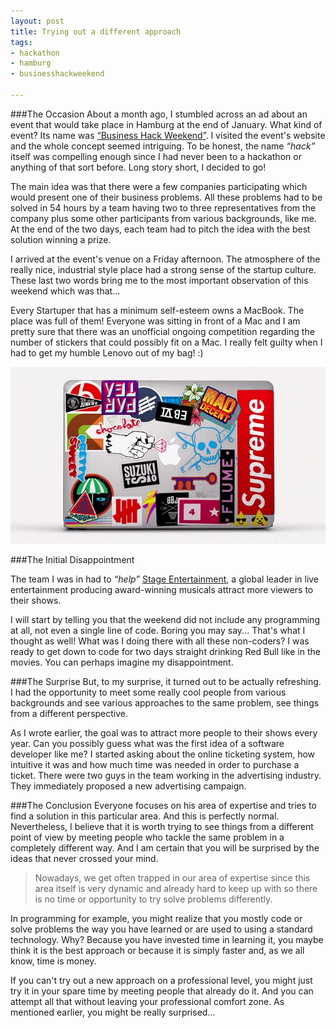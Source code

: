 ```yaml
---
layout: post
title: Trying out a different approach
tags: 
- hackathon
- hamburg
- businesshackweekend

---
```


###The Occasion
About a month ago, I stumbled across an ad about an event that would take place in Hamburg at the end of January. What kind of event? Its name was [“Business Hack Weekend”](http://www.businesshackweekend.com/). I visited the event's website and the whole concept seemed intriguing. To be honest, the name _“hack”_ itself was compelling enough since I had never been to a hackathon or anything of that sort before. Long story short, I decided to go! 

The main idea was that there were a few companies participating which would present one of their business problems. All these problems had to be solved in 54 hours by a team having two to three representatives from the company plus some other participants from various backgrounds, like me. At the end of the two days, each team had to pitch the idea with the best solution winning a prize.

I arrived at the event's venue on a Friday afternoon. The atmosphere of the really nice, industrial style place had a strong sense of the startup culture. These last two words bring me to the most important observation of this weekend which was that...

Every Startuper that  has a minimum self-esteem owns a MacBook. The place was full of them! Everyone was sitting in front of a Mac and I am pretty sure that there was an unofficial ongoing competition regarding the number of stickers that could possibly fit on a Mac. I really felt guilty when I had to get my humble Lenovo out of my bag! :)

![Rebase](https://raw.githubusercontent.com/dimitrispaxinos/dimitrispaxinos.github.io/master/_assets/images/MacBookStickers.jpg)

###The Initial Disappointment

The team I was in had to _“help”_ [Stage Entertainment](http://www.stage-entertainment.de/), a global leader in live entertainment producing award-winning musicals attract more viewers to their shows. 

I will start by telling you that the weekend did not include any programming at all, not even a single line of code. Boring you may say... That's what I thought as well! What was I doing there with all these non-coders? I was ready to get down to code for two days straight drinking Red Bull like in the movies. You can perhaps imagine my disappointment.  

###The Surprise
But, to my surprise, it turned out to be actually refreshing. I had the opportunity to meet some really cool people from various backgrounds and see various approaches to the same problem, see things from a different perspective. 

As I wrote earlier, the goal was to attract more people to their shows every year. Can you possibly guess what was the first idea of a software developer like me? I started asking about the online ticketing system, how intuitive it was and how much time was needed in order to purchase a ticket. There were two guys in the team working in the advertising industry. They immediately proposed a new advertising campaign.

###The Conclusion
Everyone focuses on his area of expertise and tries to find a solution in this particular area. And this is perfectly normal. Nevertheless, I believe that it is worth trying to see things from a different point of view by meeting people who tackle the same problem in a completely different way. And I am certain that you will be surprised by the ideas that never crossed your mind.

>Nowadays, we get often trapped in our area of expertise since this area itself is very dynamic and already hard to keep up with so there is no time or opportunity to try solve problems differently. 

In programming for example, you might realize that you mostly code or solve problems the way you have learned or are used to using a standard technology. Why? Because you have invested time in learning it, you maybe think it is the best approach or because it is simply faster and, as we all know, time is money. 

If you can't try out a new approach on a professional level, you might just try it in your spare time by meeting people that already do it. And you can attempt all that without leaving your professional comfort zone. As mentioned earlier, you might be really surprised...
